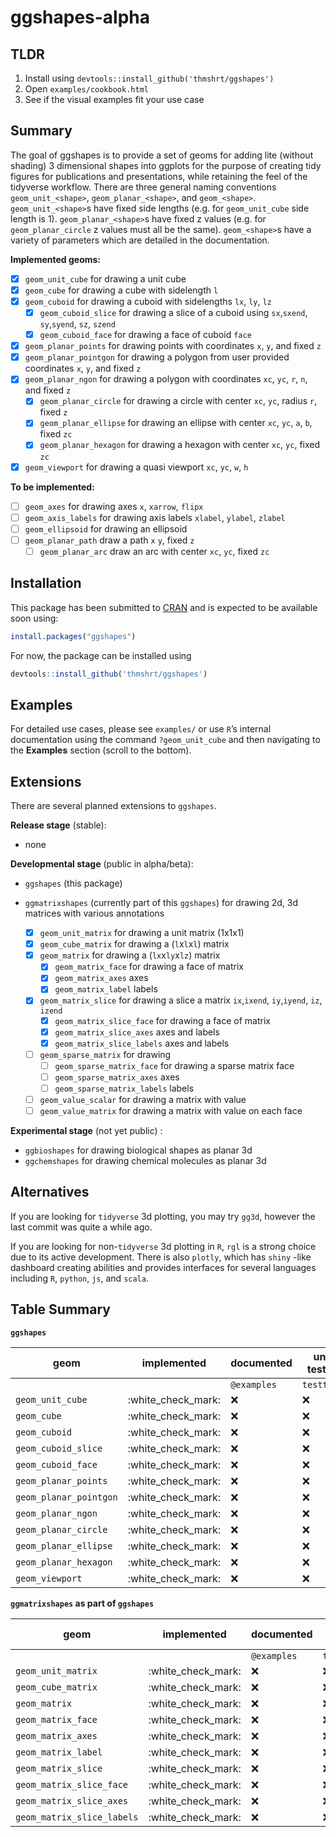 
<!-- README.md is generated from README.Rmd. Please edit that file -->

# ggshapes-alpha

<!-- badges: start -->

<!-- R CMD check badge -->

<!-- code coverage badge -->

<!-- cran badge -->

<!-- badges: end -->

## TLDR

1.  Install using `devtools::install_github('thmshrt/ggshapes')`
2.  Open `examples/cookbook.html`
    <!-- and `examples/visual-reference.html` -->
3.  See if the visual examples fit your use case

## Summary

The goal of ggshapes is to provide a set of geoms for adding lite
(without shading) 3 dimensional shapes into ggplots for the purpose of
creating tidy figures for publications and presentations, while
retaining the feel of the tidyverse workflow. There are three general
naming conventions `geom_unit_<shape>`, `geom_planar_<shape>`, and
`geom_<shape>`. `geom_unit_<shape>`s have fixed side lengths (e.g. for
`geom_unit_cube` side length is 1). `geom_planar_<shape>`s have fixed z
values (e.g. for `geom_planar_circle` z values must all be the same).
`geom_<shape>`s have a variety of parameters which are detailed in the
documentation.

**Implemented geoms:**

  - [x] `geom_unit_cube` for drawing a unit cube
  - [x] `geom_cube` for drawing a cube with sidelength `l`
  - [x] `geom_cuboid` for drawing a cuboid with sidelengths `lx`, `ly`,
    `lz`
      - [x] `geom_cuboid_slice` for drawing a slice of a cuboid using
        `sx`,`sxend`, `sy`,`syend`, `sz`, `szend`
      - [x] `geom_cuboid_face` for drawing a face of cuboid `face`
  - [x] `geom_planar_points` for drawing points with coordinates `x`,
    `y`, and fixed `z`
  - [x] `geom_planar_pointgon` for drawing a polygon from user provided
    coordinates `x`, `y`, and fixed `z`
  - [x] `geom_planar_ngon` for drawing a polygon with coordinates `xc`,
    `yc`, `r`, `n`, and fixed `z`
      - [x] `geom_planar_circle` for drawing a circle with center `xc`,
        `yc`, radius `r`, fixed `z`
      - [x] `geom_planar_ellipse` for drawing an ellipse with center
        `xc`, `yc`, `a`, `b`, fixed `zc`
      - [x] `geom_planar_hexagon` for drawing a hexagon with center
        `xc`, `yc`, fixed `zc`
  - [x] `geom_viewport` for drawing a quasi viewport `xc`, `yc`, `w`,
    `h`

**To be implemented:**

  - [ ] `geom_axes` for drawing axes `x`, `xarrow`, `flipx`
  - [ ] `geom_axis_labels` for drawing axis labels `xlabel`, `ylabel`,
    `zlabel`
  - [ ] `geom_ellipsoid` for drawing an ellipsoid
  - [ ] `geom_planar_path` draw a path `x` `y`, fixed `z`
      - [ ] `geom_planar_arc` draw an arc with center `xc`, `yc`, fixed
        `zc`

## Installation

This package has been submitted to [CRAN](https://CRAN.R-project.org)
and is expected to be available soon using:

``` r
install.packages("ggshapes")
```

For now, the package can be installed using

``` r
devtools::install_github('thmshrt/ggshapes')
```

## Examples

For detailed use cases, please see `examples/` or use `R`’s internal
documentation using the command `?geom_unit_cube` and then navigating to
the **Examples** section (scroll to the bottom).

## Extensions

There are several planned extensions to `ggshapes`.

**Release stage** (stable):

  - none

**Developmental stage** (public in alpha/beta):

  - `ggshapes` (this package)

  - `ggmatrixshapes` (currently part of this `ggshapes`) for drawing 2d,
    3d matrices with various annotations
    
      - [x] `geom_unit_matrix` for drawing a unit matrix (1x1x1)
      - [x] `geom_cube_matrix` for drawing a (`l`x`l`x`l`) matrix
      - [x] `geom_matrix` for drawing a (`lx`x`ly`x`lz`) matrix
          - [x] `geom_matrix_face` for drawing a face of matrix
          - [x] `geom_matrix_axes` axes
          - [x] `geom_matrix_label` labels
      - [x] `geom_matrix_slice` for drawing a slice a matrix
        `ix`,`ixend`, `iy`,`iyend`, `iz`, `izend`
          - [x] `geom_matrix_slice_face` for drawing a face of matrix
          - [x] `geom_matrix_slice_axes` axes and labels
          - [x] `geom_matrix_slice_labels` axes and labels
      - [ ] `geom_sparse_matrix` for drawing
          - [ ] `geom_sparse_matrix_face` for drawing a sparse matrix
            face
          - [ ] `geom_sparse_matrix_axes` axes
          - [ ] `geom_sparse_matrix_labels` labels
      - [ ] `geom_value_scalar` for drawing a matrix with value
      - [ ] `geom_value_matrix` for drawing a matrix with value on each
        face

**Experimental stage** (not yet public) :

  - `ggbioshapes` for drawing biological shapes as planar 3d
  - `ggchemshapes` for drawing chemical molecules as planar 3d

<!-- ## Future -->

<!--   - `grid3js` a reimplementation of `grid` for 3d purposes using `webgl` -->

<!--   - `gg3js` a reimplementation of `gg` for 3d visualization using `webgl` -->

## Alternatives

If you are looking for `tidyverse` 3d plotting, you may try `gg3d`,
however the last commit was quite a while ago.

If you are looking for non-`tidyverse` 3d plotting in `R`, `rgl` is a
strong choice due to its active development. There is also `plotly`,
which has `shiny` -like dashboard creating abilities and provides
interfaces for several languages including `R`, `python`, `js`, and
`scala`.

## Table Summary

**`ggshapes`**

| geom                   | implemented          | documented  | unit tested |
| ---------------------- | -------------------- | ----------- | ----------- |
|                        |                      | `@examples` | `testthat`  |
| `geom_unit_cube`       | :white\_check\_mark: | :x:         | :x:         |
| `geom_cube`            | :white\_check\_mark: | :x:         | :x:         |
| `geom_cuboid`          | :white\_check\_mark: | :x:         | :x:         |
| `geom_cuboid_slice`    | :white\_check\_mark: | :x:         | :x:         |
| `geom_cuboid_face`     | :white\_check\_mark: | :x:         | :x:         |
| `geom_planar_points`   | :white\_check\_mark: | :x:         | :x:         |
| `geom_planar_pointgon` | :white\_check\_mark: | :x:         | :x:         |
| `geom_planar_ngon`     | :white\_check\_mark: | :x:         | :x:         |
| `geom_planar_circle`   | :white\_check\_mark: | :x:         | :x:         |
| `geom_planar_ellipse`  | :white\_check\_mark: | :x:         | :x:         |
| `geom_planar_hexagon`  | :white\_check\_mark: | :x:         | :x:         |
| `geom_viewport`        | :white\_check\_mark: | :x:         | :x:         |

**`ggmatrixshapes` as part of `ggshapes`**

| geom                       | implemented          | documented  | unit tested |
| -------------------------- | -------------------- | ----------- | ----------- |
|                            |                      | `@examples` | `testthat`  |
| `geom_unit_matrix`         | :white\_check\_mark: | :x:         | :x:         |
| `geom_cube_matrix`         | :white\_check\_mark: | :x:         | :x:         |
| `geom_matrix`              | :white\_check\_mark: | :x:         | :x:         |
| `geom_matrix_face`         | :white\_check\_mark: | :x:         | :x:         |
| `geom_matrix_axes`         | :white\_check\_mark: | :x:         | :x:         |
| `geom_matrix_label`        | :white\_check\_mark: | :x:         | :x:         |
| `geom_matrix_slice`        | :white\_check\_mark: | :x:         | :x:         |
| `geom_matrix_slice_face`   | :white\_check\_mark: | :x:         | :x:         |
| `geom_matrix_slice_axes`   | :white\_check\_mark: | :x:         | :x:         |
| `geom_matrix_slice_labels` | :white\_check\_mark: | :x:         | :x:         |
